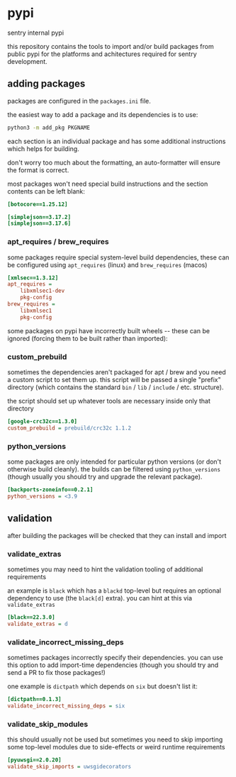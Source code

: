 pypi
====

sentry internal pypi

this repository contains the tools to import and/or build packages from public pypi for the
platforms and achitectures required for sentry development.

## adding packages

packages are configured in the `packages.ini` file.

the easiest way to add a package and its dependencies is to use:

```bash
python3 -m add_pkg PKGNAME
```

each section is an individual package and has some additional instructions which helps for
building.

don't worry too much about the formatting, an auto-formatter will ensure the format is correct.

most packages won't need special build instructions and the section contents can be left blank:

```ini
[botocore==1.25.12]

[simplejson==3.17.2]
[simplejson==3.17.6]
```

### apt_requires / brew_requires

some packages require special system-level build dependencies, these can be configured using
`apt_requires` (linux) and `brew_requires` (macos)

```ini
[xmlsec==1.3.12]
apt_requires =
    libxmlsec1-dev
    pkg-config
brew_requires =
    libxmlsec1
    pkg-config
```

some packages on pypi have incorrectly built wheels -- these can be ignored (forcing them to
be built rather than imported):

### custom_prebuild

sometimes the dependencies aren't packaged for apt / brew and you need a custom
script to set them up.  this script will be passed a single "prefix" directory
(which contains the standard `bin` / `lib` / `include` / etc. structure).

the script should set up whatever tools are necessary inside only that directory

```ini
[google-crc32c==1.3.0]
custom_prebuild = prebuild/crc32c 1.1.2
```

### python_versions

some packages are only intended for particular python versions (or don't
otherwise build cleanly).  the builds can be filtered using `python_versions`
(though usually you should try and upgrade the relevant package).

```ini
[backports-zoneinfo==0.2.1]
python_versions = <3.9
```

## validation

after building the packages will be checked that they can install and import

### validate_extras

sometimes you may need to hint the validation tooling of additional requirements

an example is `black` which has a `blackd` top-level but requires an optional
dependency to use (the `black[d]` extra).  you can hint at this via
`validate_extras`

```ini
[black==22.3.0]
validate_extras = d
```

### validate_incorrect_missing_deps

sometimes packages incorrectly specify their dependencies.  you can use this
option to add import-time dependencies (though you should try and send a PR to
fix those packages!)

one example is `dictpath` which depends on `six` but doesn't list it:

```ini
[dictpath==0.1.3]
validate_incorrect_missing_deps = six
```

### validate_skip_modules

this should usually not be used but sometimes you need to skip importing some
top-level modules due to side-effects or weird runtime requirements

```ini
[pyuwsgi==2.0.20]
validate_skip_imports = uwsgidecorators
```
